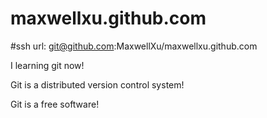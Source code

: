 maxwellxu.github.com
====================
#ssh url: git@github.com:MaxwellXu/maxwellxu.github.com

I learning git now!

Git is a distributed version control system!

Git is a free software!
